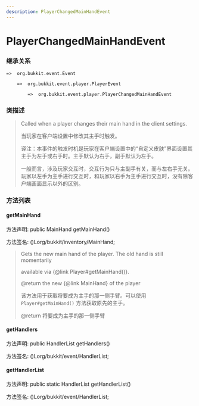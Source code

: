 ```yaml
---
description: PlayerChangedMainHandEvent
---
```


# PlayerChangedMainHandEvent

### 继承关系

    =>  org.bukkit.event.Event

        =>  org.bukkit.event.player.PlayerEvent

            =>  org.bukkit.event.player.PlayerChangedMainHandEvent

### 类描述

> Called when a player changes their main hand in the client settings.
>
>
> 
> 当玩家在客户端设置中修改其主手时触发。
>
>
> 
> 译注：本事件的触发时机是玩家在客户端设置中的“自定义皮肤”界面设置其主手为左手或右手时。主手默认为右手，副手默认为左手。
>
> 一般而言，涉及玩家交互时，交互行为只与主副手有关，而与左右手无关。玩家以左手为主手进行交互时，和玩家以右手为主手进行交互时，没有除客户端画面显示以外的区别。

### 方法列表

#### getMainHand

方法声明: public MainHand getMainHand()

方法签名: ()Lorg/bukkit/inventory/MainHand;

> Gets the new main hand of the player. The old hand is still momentarily
>
> available via {@link Player#getMainHand()}.
>
> @return the new {@link MainHand} of the player
>
>
> 
> 该方法用于获取将要成为主手的那一侧手臂。可以使用 `Player#getMainHand()` 方法获取原先的主手。
>
> @return 将要成为主手的那一侧手臂

#### getHandlers

方法声明: public HandlerList getHandlers()

方法签名: ()Lorg/bukkit/event/HandlerList;

#### getHandlerList

方法声明: public static HandlerList getHandlerList()

方法签名: ()Lorg/bukkit/event/HandlerList;